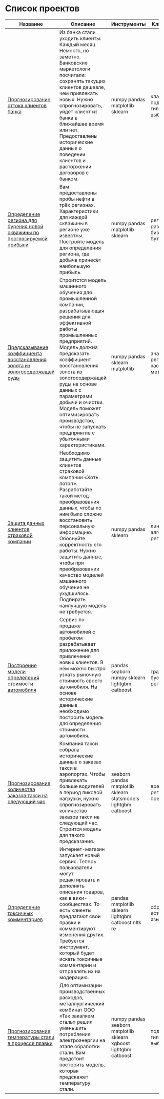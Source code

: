 # Список проектов

| Название | Описание | Инструменты | Ключевые слова |
| --- | --- | --- | --- |
| [Прогнозирование оттока клиентов банка](https://github.com/Gatishe/yandex_practicum/tree/main/bank_clients) | Из банка стали уходить клиенты. Каждый месяц. Немного, но заметно. Банковские маркетологи посчитали: сохранять текущих клиентов дешевле, чем привлекать новых. Нужно спрогнозировать, уйдёт клиент из банка в ближайшее время или нет. Предоставлены исторические данные о поведении клиентов и расторжении договоров с банком. | numpy pandas matplotlib sklearn | классификация, подбор гиперпараметров, выбор модели МО |
| [Определение региона для бурения новой скважины по прогнозируемой прибыли](https://github.com/Gatishe/yandex_practicum/tree/main/oil_location) | Вам предоставлены пробы нефти в трёх регионах. Характеристики для каждой скважины в регионе уже известны. Постройте модель для определения региона, где добыча принесёт наибольшую прибыль.  | numpy pandas matplotlib sklearn | регрессия, разработка бизнес-модели, бутстреп |
| [Предсказывание коэффициента восстановления золота из золотосодержащей руды](https://github.com/Gatishe/yandex_practicum/tree/main/gold_industry) | Строитстся модель машинного обучения для промышленной компании, разрабатывающая решения для эффективной работы промышленных предприятий. Модель должна предсказать коэффициент восстановления золота из золотосодержащей руды на основе данных с параметрами добычи и очистки. Модель поможет оптимизировать производство, чтобы не запускать предприятие с убыточными характеристиками. | numpy pandas sklearn matplotlib | анализ данных, регрессия, кастомные метрики |
| [Защита данных клиентов страховой компании](https://github.com/Gatishe/yandex_practicum/tree/main/matrices) | Необходимо защитить данные клиентов страховой компании «Хоть потоп». Разработайте такой метод преобразования данных, чтобы по ним было сложно восстановить персональную информацию. Обоснуйте корректность его работы. Нужно защитить данные, чтобы при преобразовании качество моделей машинного обучения не ухудшилось. Подбирать наилучшую модель не требуется. | numpy pandas sklearn | линейная алгебра, регрессия |
| [Построение модели определения стоимости автомобиля](https://github.com/Gatishe/yandex_practicum/tree/main/auto_price) | Сервис по продаже автомобилей с пробегом  разрабатывает приложение для привлечения новых клиентов. В нём можно быстро узнать рыночную стоимость своего автомобиля. На основе исторические данные необходимо построить модель для определения стоимости автомобиля. | pandas seaborn numpy sklearn lightgbm catboost | градиентный бустинг, регрессия |
| [Прогнозирование количества заказов такси на следующий час](https://github.com/Gatishe/yandex_practicum/tree/main/taxi_time_series)  | Компания такси собрала исторические данные о заказах такси в аэропортах. Чтобы привлекать больше водителей в период пиковой нагрузки, нужно спрогнозировать количество заказов такси на следующий час. Строится модель для такого предсказания. | seaborn pandas matplotlib sklearn statsmodels lightgbm catboost | временные ряды, регрессия, предсказания |
| [Определение токсичных комментариев](https://github.com/Gatishe/yandex_practicum/tree/main/toxic_comments) | Интернет-магазин запускает новый сервис. Теперь пользователи могут редактировать и дополнять описания товаров, как в вики-сообществах. То есть клиенты предлагают свои правки и комментируют изменения других. Требуется инструмент, который будет искать токсичные комментарии и отправлять их на модерацию. | pandas matplotlib sklearn lightgbm catboost nltk re| обработка естественного языка, NLP |
| [Прогнозирование температуры стали в процессе плавки](https://github.com/Gatishe/yandex_practicum/tree/main/metallurgy)  | Для оптимизации производственных расходов, металлургический комбинат ООО «Так закаляем сталь» решил уменьшить потребление электроэнергии на этапе обработки стали. Вам предстоит построить модель, которая предскажет температуру стали. | numpy pandas seaborn matplotlib sklearn xgboost lightgbm catboost| подбор гиперпараметров, выбор модели МО |

